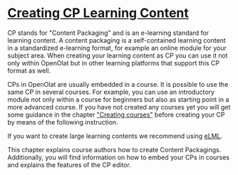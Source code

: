 #  [Creating CP Learning Content](Creating+CP+Learning+Content.html)

CP stands for "Content Packaging" and is an e-learning standard for learning
content. A content packaging is a self-contained learning content in a
standardized e-learning format, for example an online module for your subject
area. When creating your learning content as CP you can use it not only within
OpenOlat but in other learning platforms that support this CP format as well.

CPs in OpenOlat are usually embedded in a course. It is possible to use the
same CP in several courses. For example, you can use an introductory module
not only within a course for beginners but also as starting point in a more
advanced course. If you have not created any courses yet you will get some
guidance in the chapter ["Creating courses"](Creating+Courses.html) before
creating your CP by means of the following instruction.

If you want to create large learning contents we recommend using
[eLML](http://www.elml.org "eLML").

This chapter explains course authors how to create Content Packagings.
Additionally, you will find information on how to embed your CPs in courses
and explains the features of the CP editor.


